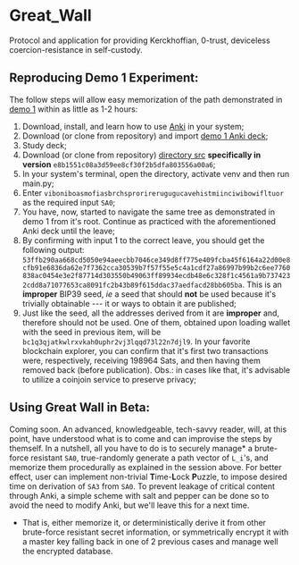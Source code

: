 # Great_Wall
Protocol and application for providing Kerckhoffian, 0-trust, deviceless coercion-resistance in self-custody.

## Reproducing Demo 1 Experiment:

The follow steps will allow easy memorization of the path demonstrated in [demo 1](https://drive.proton.me/urls/GQZDRPBKE8#33ZVNJBXKAMd) within as little as 1-2 hours:

1. Download, install, and learn how to use [Anki](https://apps.ankiweb.net/) in your system;
2. Download (or clone from repository) and import [demo 1 Anki deck](https://github.com/Yuri-SVB/Great_Wall/blob/main/demos/GW_procedural_memory_1.apkg);
3. Study deck;
4. Download (or clone from repository) [directory src](https://github.com/Yuri-SVB/Great_Wall/tree/main/src) **specifically in version** ```e8b1551c08a3d59ee8cf30f2b5dfa803556a00a6```;
5. In your system's terminal, open the directory, activate venv and then run main.py;
6. Enter ```viboniboasmofiasbrchsprorirerugugucavehistmiinciwibowifltuor``` as the required input ```SA0```;
7. You have, now, started to navigate the same tree as demonstrated in demo 1 from it's root. Continue as practiced with the aforementioned Anki deck until the leave;
8. By confirming with input 1 to the correct leave, you should get the following output: ```53ffb290aa668cd5050e94aeecbb7046ce349d8ff775e409fcba45f6164a22d00e8cfb91e6836da62e7f7362cca30539b7f57f55e5c4a1cdf27a86997b99b2c6ee7760838ac0454e3e2f87714d303550b49063ff89934ecdb48e6c328f1c4561a9b7374232cdd8a71077653ca8091fc2b43b89f615ddac37aedfacd28bb605ba```. This is an **improper** BIP39 seed, _ie_ a seed that should **not** be used because it's trivially obtainable --- it or ways to obtain it are published;
9. Just like the seed, all the addresses derived from it are **improper** and, therefore should not be used. One of them, obtained upon loading wallet with the seed in previous item, will be ```bc1q3qjatkwlrxvkah0uphr2vj3lqqd73l22n7djl9```. In your favorite blockchain explorer, you can confirm that it's first two transactions were, respectively, receiving 198964 Sats, and then having them removed back (before publication). Obs.: in cases like that, it's advisable to utilize a coinjoin service to preserve privacy;

## Using Great Wall in Beta:

Coming soon. An advanced, knowledgeable, tech-savvy reader, will, at this point, have understood what is to come and can improvise the steps by themself. In a nutshell, all you have to do is to securely manage* a brute-force resistant ```SA0```, true-randomly generate a path vector of ```L_i```'s, and memorize them procedurally as explained in the session above. For better effect, user can implement non-trivial **T**ime-**L**ock **P**uzzle, to impose desired time on derivation of ```SA3``` from ```SA0```. To prevent leakage of critical content through Anki, a simple scheme with salt and pepper can be done so to avoid the need to modify Anki, but we'll leave this for a next time.

* That is, either memorize it, or deterministically derive it from other brute-force resistant secret information, or symmetrically encrypt it with a master key falling back in one of 2 previous cases and manage well the encrypted database.
